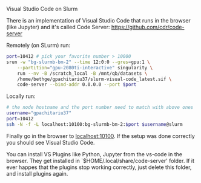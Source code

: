 Visual Studio Code on Slurm

There is an implementation of Visual Studio Code that runs in the browser (like Jupyter) and it's called Code Server:
https://github.com/cdr/code-server

Remotely (on SLurm) run:
```sh
port=10412 # pick your favorite number > 10000
srun -w "bg-slurmb-bm-2" --time 12:0:0 --gres=gpu:1 \
    --partition="gpu-2080ti-interactive" singularity \
    run --nv -B /scratch_local -B /mnt/qb/datasets \
    /home/bethge/gpachitariu37/slurm-visual-code_latest.sif \
    code-server --bind-addr 0.0.0.0 --port $port
```

Locally run:
```sh
# the node hostname and the port number need to match with above ones
username="gpachitariu37"
port=10412
ssh -N -f -L localhost:10100:bg-slurmb-bm-2:$port $username@slurm
```

Finally go in the browser to [localhost:10100](localhost:10100). If the setup was done correctly you should see Visual Studio Code.

You can install VS Plugins like Python, Jupyter from the vs-code in the browser. They get installed in `$HOME/.local/share/code-server' folder. If it ever happes that the plugins stop working correctly, just delete this folder, and install plugins again.
